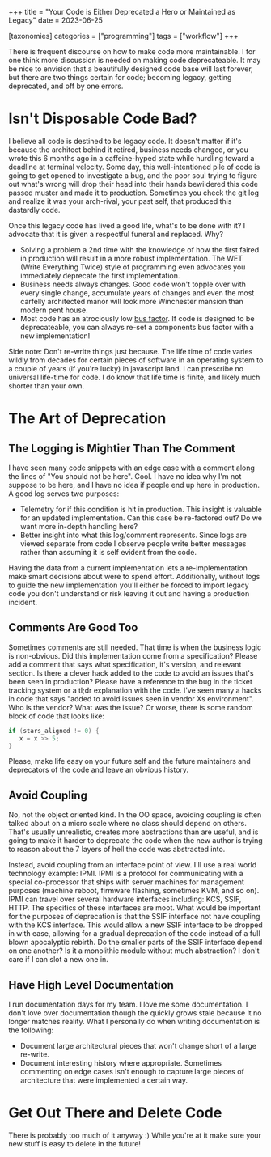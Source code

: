+++
title = "Your Code is Either Deprecated a Hero or Maintained as Legacy"
date = 2023-06-25

[taxonomies]
categories = ["programming"]
tags = ["workflow"]
+++

There is frequent discourse on how to make code more maintainable. I for one think more discussion is needed on making code deprecateable. It may be nice to envision that a beautifully designed code base will last forever, but there are two things certain for code; becoming legacy, getting deprecated, and off by one errors.

<!-- more -->

# Isn't Disposable Code Bad?

I believe all code is destined to be legacy code. It doesn't matter if it's because the architect behind it retired, business needs changed, or you wrote this 6 months ago in a caffeine-hyped state while hurdling toward a deadline at terminal velocity. Some day, this well-intentioned pile of code is going to get opened to investigate a bug, and the poor soul trying to figure out what's wrong will drop their head into their hands bewildered this code passed muster and made it to production. Sometimes you check the git log and realize it was your arch-rival, your past self, that produced this dastardly code.

Once this legacy code has lived a good life, what's to be done with it? I advocate that it is given a respectful funeral and replaced. Why?

- Solving a problem a 2nd time with the knowledge of how the first faired in production will result in a more robust implementation. The WET (Write Everything Twice) style of programming even advocates you immediately deprecate the first implementation.
- Business needs always changes. Good code won't topple over with every single change, accumulate years of changes and even the most carfelly architected manor will look more Winchester mansion than modern pent house.
- Most code has an atrociously low [bus factor](https://en.wikipedia.org/wiki/Bus_factor). If code is designed to be deprecateable, you can always re-set a components bus factor with a new implementation!


Side note: Don't re-write things just because. The life time of code varies wildly from decades for certain pieces of software in an operating system to a couple of years (if you're lucky) in javascript land. I can prescribe no universal life-time for code. I do know that life time is finite, and likely much shorter than your own.


# The Art of Deprecation

## The Logging is Mightier Than The Comment

 I have seen many code snippets with an edge case with a comment along the lines of "You should not be here". Cool. I have no idea why I'm not suppose to be here, and I have no idea if people end up here in production. A good log serves two purposes:
 - Telemetry for if this condition is hit in production. This insight is valuable for an updated implementation. Can this case be re-factored out? Do we want more in-depth handling here?
 - Better insight into what this log/comment represents. Since logs are viewed separate from code I observe people write better messages rather than assuming it is self evident from the code.


Having the data from a current implementation lets a re-implementation make smart decisions about were to spend effort. Additionally, without logs to guide the new implementation you'll either be forced to import legacy code you don't understand or risk leaving it out and having a production incident.

## Comments Are Good Too

Sometimes comments are still needed. That time is when the business logic is non-obvious. Did this implementation come from a specification? Please add a comment that says what specification, it's version, and relevant section. Is there a clever hack added to the code to avoid an issues that's been seen in production? Please have a reference to the bug in the ticket tracking system or a tl;dr explanation with the code. I've seen many a hacks in code that says "added to avoid issues seen in vendor Xs environment". Who is the vendor? What was the issue? Or worse, there is some random block of code that looks like:

```c
if (stars_aligned != 0) {
   x = x >> 5;
}
```

Please, make life easy on your future self and the future maintainers and deprecators of the code and leave an obvious history.

## Avoid Coupling

No, not the object oriented kind. In the OO space, avoiding coupling is often talked about on a micro scale where no class should depend on others. That's usually unrealistic, creates more abstractions than are useful, and is going to make it harder to deprecate the code when the new author is trying to reason about the 7 layers of hell the code was abstracted into.

Instead, avoid coupling from an interface point of view. I'll use a real world technology example: IPMI. IPMI is a protocol for communicating with a special co-processor that ships with server machines for management purposes (machine reboot, firmware flashing, sometimes KVM, and so on). IPMI can travel over several hardware interfaces including: KCS, SSIF, HTTP. The specifics of these interfaces are moot. What would be important for the purposes of deprecation is that the SSIF interface not have coupling with the KCS interface. This would allow a new SSIF interface to be dropped in with ease, allowing for a gradual deprecation of the code instead of a full blown apocalyptic rebirth. Do the smaller parts of the SSIF interface depend on one another? Is it a monolithic module without much abstraction? I don't care if I can slot a new one in.

## Have High Level Documentation

I run documentation days for my team. I love me some documentation. I don't love over documentation though the quickly grows stale because it no longer matches reality. What I personally do when writing documentation is the following:
- Document large architectural pieces that won't change short of a large re-write.
- Document interesting history where appropriate. Sometimes commenting on edge cases isn't enough to capture large pieces of architecture that were implemented a certain way.


# Get Out There and Delete Code

There is probably too much of it anyway :) While you're at it make sure your new stuff is easy to delete in the future!